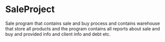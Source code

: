 # SaleProject

Sale program that contains sale and buy process and contains warehouse
that store all products and the program contains all reports about sale
and buy and provided info and client info and debt etc.
